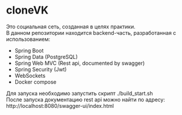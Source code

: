 # cloneVK

Это социальная сеть, созданная в целях практики.  
В данном репозитории находится backend-часть, разработанная с использованием:  
 - Spring Boot
 - Spring Data (PostgreSQL)
 - Spring Web MVC (Rest api, documented by swagger)
 - Spring Security (Jwt)
 - WebSockets
 - Docker compose

Для запуска необходимо запустить скрипт ./build_start.sh  
После запуска документацию rest api можно найти по адресу: http://localhost:8080/swagger-ui/index.html
